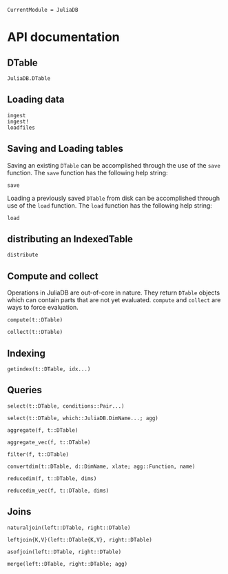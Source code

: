 ```@meta
CurrentModule = JuliaDB
```

# API documentation

## DTable

```@docs
JuliaDB.DTable
```

## Loading data

```@docs
ingest
ingest!
loadfiles
```

## Saving and Loading tables

Saving an existing `DTable` can be accomplished through the use of the `save` function.  The `save` function has the following help string:

```@docs
save
```

Loading a previously saved `DTable` from disk can be accomplished through use of the `load` function.  The `load` function has the following help string:

```@docs
load
```

## distributing an IndexedTable

```@docs
distribute
```

## Compute and collect

Operations in JuliaDB are out-of-core in nature. They return `DTable` objects which can contain parts that are not yet evaluated. `compute` and `collect` are ways to force evaluation.

```@docs
compute(t::DTable)
```

```@docs
collect(t::DTable)
```

## Indexing

```@docs
getindex(t::DTable, idx...)
```

## Queries

```@docs
select(t::DTable, conditions::Pair...)
```

```@docs
select(t::DTable, which::JuliaDB.DimName...; agg)
```

```@docs
aggregate(f, t::DTable)
```

```@docs
aggregate_vec(f, t::DTable)
```

```@docs
filter(f, t::DTable)
```

```@docs
convertdim(t::DTable, d::DimName, xlate; agg::Function, name)
```

```@docs
reducedim(f, t::DTable, dims)
```

```@docs
reducedim_vec(f, t::DTable, dims)
```

## Joins

```@docs
naturaljoin(left::DTable, right::DTable)
```

```@docs
leftjoin{K,V}(left::DTable{K,V}, right::DTable)
```

```@docs
asofjoin(left::DTable, right::DTable)
```

```@docs
merge(left::DTable, right::DTable; agg)
```
